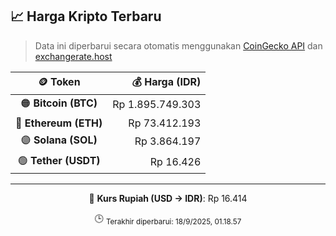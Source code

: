 

<!-- HARGA_KRIPTO -->
## 📈 Harga Kripto Terbaru

> Data ini diperbarui secara otomatis menggunakan [CoinGecko API](https://www.coingecko.com/) dan [exchangerate.host](https://exchangerate.host/)

<div align="center">

| 🪙 Token | 💰 Harga (IDR) |
|:------:|---------------:|
| 🟠 **Bitcoin (BTC)**   | Rp 1.895.749.303 |
| 🔵 **Ethereum (ETH)**  | Rp 73.412.193 |
| 🟣 **Solana (SOL)**    | Rp 3.864.197 |
| 🟢 **Tether (USDT)**   | Rp 16.426 |

---

💱 **Kurs Rupiah (USD → IDR)**: Rp 16.414

🕒 <sub>Terakhir diperbarui: 18/9/2025, 01.18.57</sub>

</div>
<!-- /HARGA_KRIPTO -->